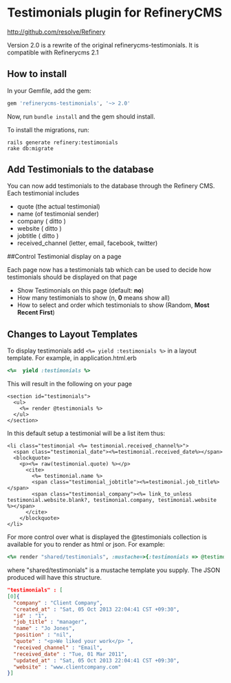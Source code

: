 # Testimonials plugin for RefineryCMS
http://github.com/resolve/Refinery

Version 2.0 is a rewrite of the original refinerycms-testimonials. It is compatible with Refinerycms 2.1

## How to install

In your Gemfile, add the gem:

```ruby
gem 'refinerycms-testimonials', '~> 2.0'
```

Now, run `bundle install` and the gem should install.

To install the migrations, run:

    rails generate refinery:testimonials
    rake db:migrate

## Add Testimonials to the database


You can now add testimonials to the database through the Refinery CMS.
Each testimonial includes
+ quote (the actual testimonial)
+ name (of testimonial sender)
+ company ( ditto )
+ website ( ditto )
+ jobtitle ( ditto )
+ received_channel (letter, email, facebook, twitter)

##Control Testimonial display on a page

Each page now has a testimonials tab which can be used to decide how testimonials should be displayed on that page

+ Show Testimonials on this page (default:  __no__)
+ How many testimonials to show (n, __0__ means show all)
+ How to select and order which testimonials to show (Random, __Most Recent First__)


## Changes to Layout Templates

To display testimonials add `<%= yield :testimonials %>` in a layout template.
For example, in application.html.erb

````ruby
<%=  yield :testimonials %>
````

This will result in the following on your page

````HTML+ERB
<section id="testimonials">
  <ul>
    <%= render @testimonials %>
  </ul>
</section>
````

In this default setup a testimonial will be a list item thus:

````HTML+ERB
<li class="testimonial <%= testimonial.received_channel%>">
  <span class="testimonial_date"><%=testimonial.received_date%></span>
  <blockquote>
    <p><%= raw(testimonial.quote) %></p>
      <cite>
        <%= testimonial.name %>
        <span class="testimonial_jobtitle"><%=testimonial.job_title%></span>
        <span class="testimonial_company"><%= link_to_unless testimonial.website.blank?, testimonial.company, testimonial.website  %></span>
      </cite>
    </blockquote>
</li>
````

For more control over what is displayed the @testimonials collection is available for you to render as html or json. For example:

````ruby
<%= render "shared/testimonials", :mustache=>{:testimonials => @testimonials.as_json}   %>
````

where "shared/testimonials" is a mustache template you supply. The JSON produced will have this structure.

````JSON
"testimonials" : [
[0]{
  "company" : "Client Company",
  "created_at" : "Sat, 05 Oct 2013 22:04:41 CST +09:30",
  "id" : "1",
  "job_title" : "manager",
  "name" : "Jo Jones",
  "position" : "nil",
  "quote" : "<p>We liked your work</p> ",
  "received_channel" : "Email",
  "received_date" : "Tue, 01 Mar 2011",
  "updated_at" : "Sat, 05 Oct 2013 22:04:41 CST +09:30",
  "website" : "www.clientcompany.com"
}]
````




